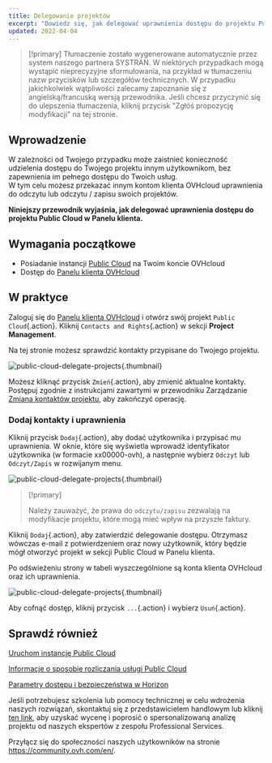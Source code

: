 ```yaml
---
title: Delegowanie projektów
excerpt: "Dowiedz się, jak delegować uprawnienia dostępu do projektu Public Cloud innym kontom OVHcloud"
updated: 2022-04-04
---
```


> [!primary]
> Tłumaczenie zostało wygenerowane automatycznie przez system naszego partnera SYSTRAN. W niektórych przypadkach mogą wystąpić nieprecyzyjne sformułowania, na przykład w tłumaczeniu nazw przycisków lub szczegółów technicznych. W przypadku jakichkolwiek wątpliwości zalecamy zapoznanie się z angielską/francuską wersją przewodnika. Jeśli chcesz przyczynić się do ulepszenia tłumaczenia, kliknij przycisk "Zgłóś propozycję modyfikacji" na tej stronie.
> 

## Wprowadzenie

W zależności od Twojego przypadku może zaistnieć konieczność udzielenia dostępu do Twojego projektu innym użytkownikom, bez zapewnienia im pełnego dostępu do Twoich usług.<br>
W tym celu możesz przekazać innym kontom klienta OVHcloud uprawnienia do odczytu lub odczytu / zapisu swoich projektów.

**Niniejszy przewodnik wyjaśnia, jak delegować uprawnienia dostępu do projektu Public Cloud w Panelu klienta.**

## Wymagania początkowe

- Posiadanie instancji [Public Cloud](https://www.ovhcloud.com/pl/public-cloud/) na Twoim koncie OVHcloud
- Dostęp do [Panelu klienta OVHcloud](https://www.ovh.com/auth/?action=gotomanager&from=https://www.ovh.pl/&ovhSubsidiary=pl)

## W praktyce 

Zaloguj się do [Panelu klienta OVHcloud](https://www.ovh.com/auth/?action=gotomanager&from=https://www.ovh.pl/&ovhSubsidiary=pl) i otwórz swój projekt `Public Cloud`{.action}. Kliknij `Contacts and Rights`{.action} w sekcji **Project Management**.

Na tej stronie możesz sprawdzić kontakty przypisane do Twojego projektu.

![public-cloud-delegate-projects](delegatingproject01.png){.thumbnail}

Możesz kliknąć przycisk `Zmień`{.action}, aby zmienić aktualne kontakty. Postępuj zgodnie z instrukcjami zawartymi w przewodniku Zarządzanie [Zmiana kontaktów projektu](change_project_contacts1.), aby zakończyć operację.

### Dodaj kontakty i uprawnienia

Kliknij przycisk `Dodaj`{.action}, aby dodać użytkownika i przypisać mu uprawnienia. W oknie, które się wyświetla wprowadź identyfikator użytkownika (w formacie xx00000-ovh), a następnie wybierz `Odczyt` lub `Odczyt/Zapis` w rozwijanym menu.

![public-cloud-delegate-projects](delegatingproject02.png){.thumbnail}

> [!primary]
>
> Należy zauważyć, że prawa do `odczytu/zapisu` zezwalają na modyfikacje projektu, które mogą mieć wpływ na przyszłe faktury.
>
 
Kliknij `Dodaj`{.action}, aby zatwierdzić delegowanie dostępu. Otrzymasz wówczas e-mail z potwierdzeniem oraz nowy użytkownik, który będzie mógł otworzyć projekt w sekcji Public Cloud w Panelu klienta.

Po odświeżeniu strony w tabeli wyszczególnione są konta klienta OVHcloud oraz ich uprawnienia.

![public-cloud-delegate-projects](delegatingproject03.png){.thumbnail}

Aby cofnąć dostęp, kliknij przycisk `...`{.action} i wybierz `Usuń`{.action}.

## Sprawdź również

[Uruchom instancję Public Cloud](public-cloud-first-steps1.)

[Informacje o sposobie rozliczania usługi Public Cloud](analyze_billing1.)

[Parametry dostępu i bezpieczeństwa w Horizon](access_and_security_in_horizon1.)

Jeśli potrzebujesz szkolenia lub pomocy technicznej w celu wdrożenia naszych rozwiązań, skontaktuj się z przedstawicielem handlowym lub kliknij [ten link](https://www.ovhcloud.com/pl/professional-services/), aby uzyskać wycenę i poprosić o spersonalizowaną analizę projektu od naszych ekspertów z zespołu Professional Services.

Przyłącz się do społeczności naszych użytkowników na stronie <https://community.ovh.com/en/>.